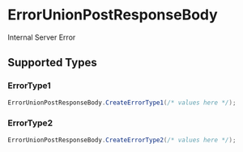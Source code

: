# ErrorUnionPostResponseBody

Internal Server Error


## Supported Types

### ErrorType1

```csharp
ErrorUnionPostResponseBody.CreateErrorType1(/* values here */);
```

### ErrorType2

```csharp
ErrorUnionPostResponseBody.CreateErrorType2(/* values here */);
```

